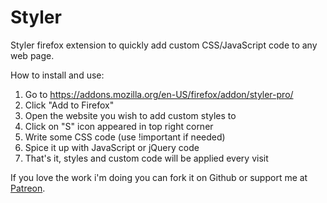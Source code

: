 # Styler
Styler firefox extension to quickly add custom CSS/JavaScript code to any web page.

How to install and use:

1. Go to https://addons.mozilla.org/en-US/firefox/addon/styler-pro/
2. Click "Add to Firefox"
4. Open the website you wish to add custom styles to
4. Click on "S" icon appeared in top right corner
5. Write some CSS code (use !important if needed)
6. Spice it up with JavaScript or jQuery code
7. That's it, styles and custom code will be applied every visit

If you love the work i'm doing you can fork it on Github or support me at <a href="https://www.patreon.com/lukestateson">Patreon</a>.
